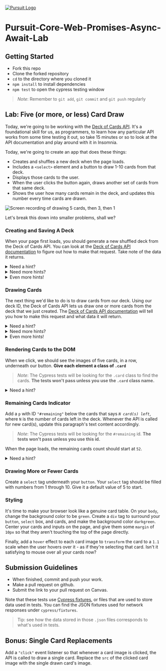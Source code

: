 [![Pursuit Logo](https://avatars1.githubusercontent.com/u/5825944?s=200&v=4)](https://pursuit.org)

# Pursuit-Core-Web-Promises-Async-Await-Lab

## Getting Started

- Fork this repo
- Clone the forked repository
- `cd` to the directory where you cloned it
- `npm install` to install dependencies
- `npm test` to open the cypress testing window

> _Note_: Remember to `git add`, `git commit` and `git push` regularly

## Lab: Five (or more, or less) Card Draw

Today, we're going to be working with the [Deck of Cards API](https://deckofcardsapi.com/).
It's a foundational skill for us, as programmers, to learn how any particular API works from some time testing it out, so take 15 minutes or so to look at the API documentation and play around with it in Insomnia.

Today, we're going to create an app that does these things:

- Creates and shuffles a new deck when the page loads.
- Includes a `<select>` element and a button to draw 1-10 cards from that deck.
- Displays those cards to the user.
- When the user clicks the button again, draws another set of cards from that same deck.
- Shows the user how many cards remain in the deck, and updates this number every time cards are drawn.

![Screen recording of drawing 5 cards, then 3, then 1](https://user-images.githubusercontent.com/3335181/110704658-46b7f980-81c3-11eb-9acb-8335f483daf3.gif)

Let's break this down into smaller problems, shall we?

### Creating and Saving A Deck

When your page first loads, you should generate a new shuffled deck from the Deck of Cards API. You can look at the [Deck of Cards API documentation](https://deckofcardsapi.com/) to figure out how to make that request. Take note of the data it returns.

<details>
  <summary>Need a hint?</summary>
  
  The route to hit to accomplish this, according to the Deck of Cards docs, is this: `https://deckofcardsapi.com/api/deck/new/shuffle/?deck_count=1`.
  Use an `async` function that `await`s the result of an Axios call to that route.
</details>

<details>
  <summary>Need more hints?</summary>

  The response from that route should give you several parameters, but the two that care about are `deck_id` and `remaining`.
  With this `deck_id`, the Deck of Cards API is going to give us five cards from _that specific deck_ when we draw them.
  If we draw another five cards, it'll draw the next five unique cards from that deck.
  The API will also give us an updated `remaining` count every time we draw cards from that deck.
  The API, in other words, is keeping track of this information for us.
</details>

<details>
  <summary>Even more hints!</summary>
  
  However, we can't query this API multiple times for that deck if we don't save it.
  Go ahead and save the deck ID in a variable and save the remaining count in another variable.
  Remember not to hard code the ID or count - **whenever the user refreshes the page, we should query the API for a new deck and save our new deck ID.**
</details>

### Drawing Cards

The next thing we'd like to do is to draw cards from our deck.
Using our deck ID, the Deck of Cards API lets us draw one or more cards from the deck that we just created.
The [Deck of Cards API documentation](https://deckofcardsapi.com/) will tell you how to make this request and what data it will return.

<details>
  <summary>Need a hint?</summary>
  
  The route for drawing five cards should look something like this: `https://deckofcardsapi.com/api/deck/~deckId~/draw/?count=5`, where `~deckId~` is the deck ID item we saved.
  
  Use Axios to query this route.

  What is available to us here in the response? Well, again, we have two useful keys in this response: `cards`, which contains an array of `Card` objects, and `remaining`, which tells us the number of cards left in the deck.
</details>

<details>
  <summary>Need more hints?</summary>
  
  Each of these `Card` objects have a set of parameters, all of which could prove useful to us, depending on what we want to do with them: There's an `image` URL, which links to a picture of the card.
  There's a `value` and `suit` parameter, and then there's a `code` parameter with shorthand should we need it.
</details>

<details>
  <summary>Even more hints!</summary>
  
  Create a `button` tag in your HTML.
  When you click on this `button`, you should fire your Axios request to draw five cards.
  Save the cards to a variable in your project.
  You'll also want to update the remaining count that you have saved in your project.
  When you click the button again, you should draw five different cards.
</details>

### Rendering Cards to the DOM

When we click, we should see the images of five cards, in a row, underneath our button. 
**Give each element a class of `.card`**
> _Note_: The Cypress tests will be looking for the `.card` class to find the cards. **The tests won't pass unless you use the `.card` class name.**

<details>
  <summary>Need a hint?</summary>
  
  In your button event listener, after your Axios request, loop through your five cards.
  Create `img` tags for each of them, give each a class of `.card`, set each `src` to a the card's image URL, and append them to the DOM underneath your `button` tag.
</details>

### Remaining Cards Indicator

Add a `p` with ID `"#remaining"` below the cards that says _`N card(s) left`_, where `N` is the number of cards left in the deck.
Whenever the API is called for new card(s), update this paragraph's text content accordingly.
> _Note_: The Cypress tests will be looking for the `#remaining` id. **The tests won't pass unless you use this id.**

When the page loads, the remaining cards count should start at `52`.

<details>
  <summary>Need a hint?</summary>
  
  Whenever you draw a card, the API response contains a `remaining` property that says how many cards are left in the deck.
  When you create a deck, the API response also contains a `remaining` key.
</details>
 

### Drawing More or Fewer Cards

Create a `select` tag underneath your `button`.
Your `select` tag should be filled with numbers from 1 through 10.
Give it a default value of 5 to start.

### Styling

It's time to make your browser look like a genuine card table.
On your `body`, change the background color to be `green`.
Create a `div` tag to surround your `button`, `select` box, and cards, and make the background color `darkgreen`.
Center your cards and inputs on the page, and give them some `margin` of `10px` so that they aren't touching the top of the page directly.

Finally, add a `hover` effect to each card image to `transform` the card to a `1.1` scale when the user hovers over it - as if they're selecting that card.
Isn't it satisfying to mouse over all your cards now?

## Submission Guidelines

- When finished, commit and push your work.
- Make a pull request on github.
- Submit the link to your pull request on Canvas.

Note that these tests use [Cypress fixtures](https://docs.cypress.io/api/commands/fixture.html), or files that are used to store data used in tests.
You can find the JSON fixtures used for network responses under `cypress/fixtures`.

> Tip: see how the data stored in those `.json` files corresponds to what's used in tests.

## Bonus: Single Card Replacements

Add a `"click"` event listener so that whenever a card image is clicked, the API is called to draw a single card.
Replace the `src` of the clicked card image with the single drawn card's image. 
